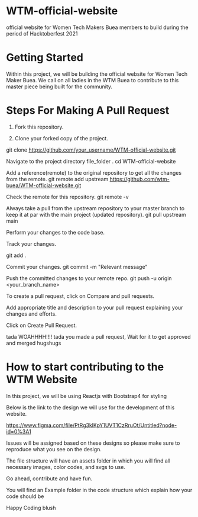 # WTM-official-website

official website for Women Tech Makers Buea members to build during the period of Hacktoberfest 2021

  # Getting Started
Within this project, we will be building the official website for Women Tech Maker Buea.
We call on all ladies in the WTM Buea to contribute to this master piece being built for the community.

# Steps For Making A Pull Request 
1) Fork this repository.

2) Clone your forked copy of the project.

git clone https://github.com/your_username/WTM-official-website.git

Navigate to the project directory file_folder .
cd WTM-official-website

Add a reference(remote) to the original repository to get all the changes from the remote.
git remote add upstream https://github.com/wtm-buea/WTM-official-website.git

Check the remote for this repository.
git remote -v
 
Always take a pull from the upstream repository to your master branch to keep it at par with the main project (updated repository).
git pull upstream main


Perform your changes to the code base.

Track your changes.

git add .

Commit your changes.
git commit -m "Relevant message"

Push the committed changes to your remote repo.
git push -u origin <your_branch_name>

To create a pull request, click on Compare and pull requests.

Add appropriate title and description to your pull request explaining your changes and efforts.

Click on Create Pull Request.

tada WOAHHHH!!!! tada you made a pull request, Wait for it to get approved and merged hugshugs



# How to start contributing to the WTM Website

In this project, we will be using Reactjs with Bootstrap4 for styling

Below is the link to the design we will use for the development of this website.

https://www.figma.com/file/PtRg3klKpY1UVT1CzRruOt/Untitled?node-id=0%3A1

Issues will be assigned based on these designs so please make sure to reproduce what you see on the design.

The file structure will have an assets folder in which you will find all necessary images, color codes, and svgs to use.

Go ahead, contribute and have fun.

You will find an Example folder in the code structure which explain how your code should be

Happy Coding blush



 

